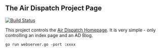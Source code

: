 ## The Air Dispatch Project Page

[![Build Status](https://drone.io/github.com/airdispatch/project-site/status.png)](https://drone.io/github.com/airdispatch/project-site/latest)

This project controls the [Air Dispatch Homepage](http://airdispat.ch). It is very simple - only controlling an index page and an AD Blog.

`go run webserver.go -port :xxxx`